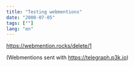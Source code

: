 ```yaml
---
title: "Testing webmentions"
date: "2000-07-05"
tags: [""]
lang: "en"
---
```


https://webmention.rocks/delete/1

(Webmentions sent with https://telegraph.p3k.io)
